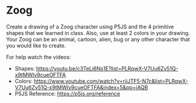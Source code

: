 # Zoog

Create a drawing of a Zoog character using P5JS and the 4 primitive shapes that we learned in class. Also, use at least 2 colors in your drawing. Your Zoog can be an animal, cartoon, alien, bug or any other character that you would like to create.

For help watch the videos: 

- Shapes: https://youtu.be/c3TeLi6Ns1E?list=PLRqwX-V7Uu6Zy51Q-x9tMWIv9cueOFTFA 
- Colors: https://www.youtube.com/watch?v=riiJTF5-N7c&list=PLRqwX-V7Uu6Zy51Q-x9tMWIv9cueOFTFA&index=5&pp=iAQB
- P5JS Reference: https://p5js.org/reference 
